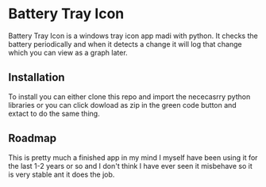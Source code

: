 # Battery Tray Icon

Battery Tray Icon is a windows tray icon app madi with python. It checks the battery periodically and when it detects a change it will log that change which you can view as a graph later. 

## Installation

To install you can either clone this repo and import the nececasrry python libraries or you can click dowload as zip in the green code button and extact to do the same thing.

## Roadmap

This is pretty much a finished app in my mind I myself have been using it for the last 1-2 years or so and I don't think I have ever seen it misbehave so it is very stable ant it does the job. 
